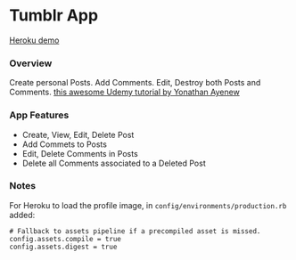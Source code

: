 # Tumblr App
[Heroku demo](https://cryptic-stream-91714.herokuapp.com/)
### Overview
Create personal Posts. Add Comments. Edit, Destroy both Posts and Comments. 
[this awesome Udemy tutorial by 
Yonathan Ayenew](https://www.udemy.com/8-beautiful-ruby-on-rails-apps-in-30-days/learn/v4/t/lecture/4343462?start=0) 

### App Features
* Create, View, Edit, Delete Post
* Add Commets to Posts
* Edit, Delete Comments in Posts
* Delete all Comments associated to a Deleted Post 


### Notes
For Heroku to load the profile image, in `config/environments/production.rb` added: 

    # Fallback to assets pipeline if a precompiled asset is missed.
    config.assets.compile = true
    config.assets.digest = true